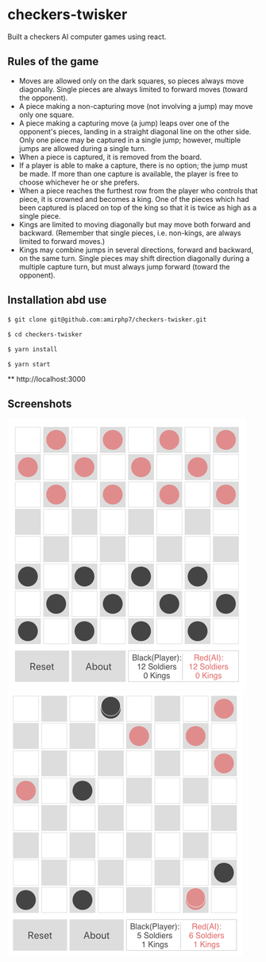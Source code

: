 # checkers-twisker
Built a checkers AI computer games using react.

## Rules of the game
<ul>
  <li>Moves are allowed only on the dark squares, so pieces always move diagonally. Single pieces are always limited to forward moves (toward the opponent).</li>
  <li>A piece making a non-capturing move (not involving a jump) may move only one square.</li>
  <li>A piece making a capturing move (a jump) leaps over one of the opponent's pieces, landing in a straight diagonal line on the other side. Only one piece may be captured in a single jump; however, multiple jumps are allowed during a single turn.</li>
  <li>When a piece is captured, it is removed from the board.</li>
  <li>If a player is able to make a capture, there is no option; the jump must be made. If more than one capture is available, the player is free to choose whichever he or she prefers.</li>
  <li>When a piece reaches the furthest row from the player who controls that piece, it is crowned and becomes a king. One of the pieces which had been captured is placed on top of the king so that it is twice as high as a single piece.</li>
  <li>Kings are limited to moving diagonally but may move both forward and backward. (Remember that single pieces, i.e. non-kings, are always limited to forward moves.)</li>
  <li>Kings may combine jumps in several directions, forward and backward, on the same turn. Single pieces may shift direction diagonally during a multiple capture turn, but must always jump forward (toward the opponent).</li>
</ul>

## Installation abd use

```
$ git clone git@github.com:amirphp7/checkers-twisker.git
```
```
$ cd checkers-twisker
```
```
$ yarn install
```
```
$ yarn start
```
** http://localhost:3000

## Screenshots
<img src="public/screenshots/checkers-1.png" alt="">
<img src="public/screenshots/checkers-2.png" alt="">
